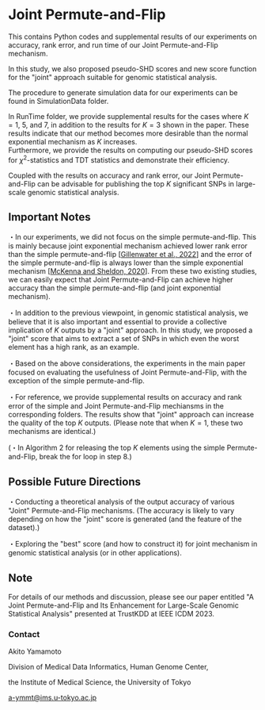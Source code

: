 # Joint Permute-and-Flip
This contains Python codes and supplemental results of our experiments on accuracy, rank error, and run time of our Joint Permute-and-Flip mechanism. 

In this study, we also proposed pseudo-SHD scores and new score function for the "joint" approach suitable for genomic statistical analysis. 

The procedure to generate simulation data for our experiments can be found in SimulationData folder.

In RunTime folder, we provide supplemental results for the cases where $K=1$, $5$, and $7$, in addition to the results for $K = 3$ shown in the paper. These results indicate that our method becomes more desirable than the normal exponential mechanism as $K$ increases.  
Furthermore, we provide the results on computing our pseudo-SHD scores for $\chi^2$-statistics and TDT statistics and demonstrate their efficiency.

Coupled with the results on accuracy and rank error, our Joint Permute-and-Flip can be advisable for publishing the top $K$ significant SNPs in large-scale genomic statistical analysis.

## Important Notes
・In our experiments, we did not focus on the simple permute-and-flip. This is mainly because joint exponential mechanism achieved lower rank error than the simple permute-and-flip [[Gillenwater et al., 2022](https://proceedings.mlr.press/v162/gillenwater22a.html)] and the error of the simple permute-and-flip is always lower than the simple exponential mechanism [[McKenna and Sheldon, 2020](https://proceedings.neurips.cc//paper_files/paper/2020/hash/01e00f2f4bfcbb7505cb641066f2859b-Abstract.html)]. From these two existing studies, we can easily expect that Joint Permute-and-Flip can achieve higher accuracy than the simple permute-and-flip (and joint exponential mechanism). 

・In addition to the previous viewpoint, in genomic statistical analysis, we believe that it is also important and essential to provide a collective implication of $K$ outputs by a "joint" approach. In this study, we proposed a "joint" score that aims to extract a set of SNPs in which even the worst element has a high rank, as an example. 

・Based on the above considerations, the experiments in the main paper focused on evaluating the usefulness of Joint Permute-and-Flip, with the exception of the simple permute-and-flip.

・For reference, we provide supplemental results on accuracy and rank error of the simple and Joint Permute-and-Flip mechiansms in the corresponding folders. The results show that "joint" approach can increase the quality of the top $K$ outputs. (Please note that when $K = 1$, these two mechanisms are identical.)

(・In Algorithm 2 for releasing the top $K$ elements using the simple Permute-and-Flip, break the for loop in step 8.)

## Possible Future Directions
・Conducting a theoretical analysis of the output accuracy of various "Joint" Permute-and-Flip mechanisms. (The accuracy is likely to vary depending on how the "joint" score is generated (and the feature of the dataset).)

・Exploring the "best" score (and how to construct it) for joint mechanism in genomic statistical analysis (or in other applications). 

## Note

For details of our methods and discussion, please see our paper entitled "A Joint Permute-and-Flip and Its Enhancement for Large-Scale Genomic Statistical Analysis" presented at TrustKDD at IEEE ICDM 2023.

### Contact
Akito Yamamoto

Division of Medical Data Informatics, Human Genome Center,

the Institute of Medical Science, the University of Tokyo

a-ymmt@ims.u-tokyo.ac.jp

